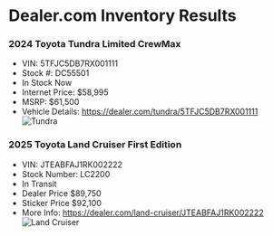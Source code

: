 # Dealer.com Inventory Results

### 2024 Toyota Tundra Limited CrewMax
- VIN: 5TFJC5DB7RX001111
- Stock #: DC55501
- In Stock Now
- Internet Price: $58,995
- MSRP: $61,500
- Vehicle Details: https://dealer.com/tundra/5TFJC5DB7RX001111
![Tundra](https://images.dealer.com/inventory/tundra.jpg)

### 2025 Toyota Land Cruiser First Edition
- VIN: JTEABFAJ1RK002222
- Stock Number: LC2200
- In Transit
- Dealer Price $89,750
- Sticker Price $92,100
- More Info: https://dealer.com/land-cruiser/JTEABFAJ1RK002222
![Land Cruiser](https://images.dealer.com/inventory/land-cruiser.jpg)
